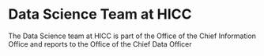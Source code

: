 # Data Science Team at HICC

The Data Science team at HICC is part of the Office of the Chief Information Office and reports to the Office of the Chief Data Officer
